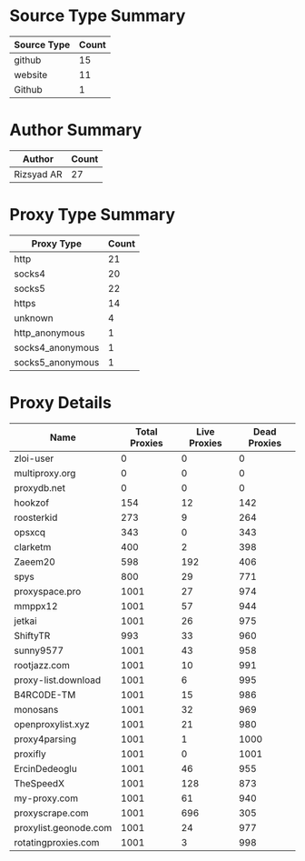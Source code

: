 # Source Type Summary

| Source Type | Count |
|-------------|-------|
| github | 15 |
| website | 11 |
| Github | 1 |


# Author Summary

| Author | Count |
|--------|-------|
| Rizsyad AR | 27 |


# Proxy Type Summary

| Proxy Type | Count |
|------------|-------|
| http | 21 |
| socks4 | 20 |
| socks5 | 22 |
| https | 14 |
| unknown | 4 |
| http_anonymous | 1 |
| socks4_anonymous | 1 |
| socks5_anonymous | 1 |


# Proxy Details

| Name | Total Proxies | Live Proxies | Dead Proxies |
|------|---------------|--------------|---------------|
| zloi-user | 0 | 0 | 0 |
| multiproxy.org | 0 | 0 | 0 |
| proxydb.net | 0 | 0 | 0 |
| hookzof | 154 | 12 | 142 |
| roosterkid | 273 | 9 | 264 |
| opsxcq | 343 | 0 | 343 |
| clarketm | 400 | 2 | 398 |
| Zaeem20 | 598 | 192 | 406 |
| spys | 800 | 29 | 771 |
| proxyspace.pro | 1001 | 27 | 974 |
| mmppx12 | 1001 | 57 | 944 |
| jetkai | 1001 | 26 | 975 |
| ShiftyTR | 993 | 33 | 960 |
| sunny9577 | 1001 | 43 | 958 |
| rootjazz.com | 1001 | 10 | 991 |
| proxy-list.download | 1001 | 6 | 995 |
| B4RC0DE-TM | 1001 | 15 | 986 |
| monosans | 1001 | 32 | 969 |
| openproxylist.xyz | 1001 | 21 | 980 |
| proxy4parsing | 1001 | 1 | 1000 |
| proxifly | 1001 | 0 | 1001 |
| ErcinDedeoglu | 1001 | 46 | 955 |
| TheSpeedX | 1001 | 128 | 873 |
| my-proxy.com | 1001 | 61 | 940 |
| proxyscrape.com | 1001 | 696 | 305 |
| proxylist.geonode.com | 1001 | 24 | 977 |
| rotatingproxies.com | 1001 | 3 | 998 |
